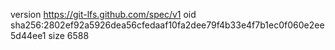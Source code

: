 version https://git-lfs.github.com/spec/v1
oid sha256:2802ef92a5926dea56cfedaaf10fa2dee79f4b33e4f7b1ec0f060e2ee5d44ee1
size 6588
